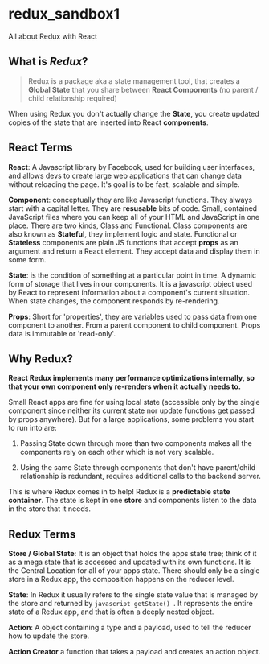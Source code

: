 # redux_sandbox1
All about Redux with React

## What is ***Redux***?
>Redux is a package aka a state management tool, that creates a **Global State** that you share between **React Components** (no parent / child relationship required)


When using Redux you don't actually change the **State**, you create updated copies of the state that are inserted into React **components**.

## React Terms
**React**: A Javascript library by Facebook, used for building user interfaces, and allows devs to create large web applications that can change data without reloading the page. It's goal is to be fast, scalable and simple.  

**Component**:  conceptually they are like Javascript functions. They always start with a capital letter. They are **resusable** bits of code. Small, contained JavaScript files where you can keep all of your HTML and JavaScript in one place. There are two kinds, Class and Functional. Class components are also known as **Stateful**, they implement logic and state. Functional or **Stateless** components are plain JS functions that accept **props** as an argument and return a React element. They accept data and display them in some form. 

**State**: is the condition of something at a particular point in time. A dynamic form of storage that lives in our components. It is a javascript object used by React to represent information about a component's current situation. When state changes, the component responds by re-rendering. 

**Props**: Short for 'properties', they are variables used to pass data from one component to another. From a parent component to child component. Props data is immutable or 'read-only'.

## Why Redux?

**React Redux implements many performance optimizations internally, so that your own component only re-renders when it actually needs to.**

Small React apps are fine for using local state (accessible only by the single component since neither its current state nor update functions get passed by props anywhere). But for a large applications, some problems you start to run into are: 

1. Passing State down through more than two components makes all the components rely on each other which is not very scalable. 

2. Using the same State through components that don't have parent/child relationship is redundant, requires additional calls to the backend server. 

This is where Redux comes in to help! Redux is a **predictable state container**. The state is kept in one **store** and components listen to the data in the store that it needs. 

## Redux Terms

**Store / Global State**: It is an object that holds the apps state tree; think of it as a mega state that is accessed and updated with its own functions. It is the Central Location for all of your apps state. There should only be a single store in a Redux app, the composition happens on the reducer level.

**State**: In Redux it usually refers to the single state value that is managed by the store and returned by ```javascript getState() ```. It represents the entire state of a Redux app, and that is often a deeply nested object.

**Action**: A object containing a type and a payload, used to tell the reducer how to update the store.

**Action Creator** a function that takes a payload and creates an action object.







